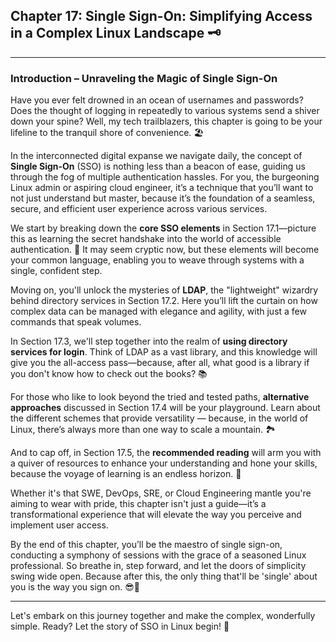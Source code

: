 ## Chapter 17: Single Sign-On: Simplifying Access in a Complex Linux Landscape 🗝️

---

### Introduction – Unraveling the Magic of Single Sign-On

Have you ever felt drowned in an ocean of usernames and passwords? Does the thought of logging in repeatedly to various systems send a shiver down your spine? Well, my tech trailblazers, this chapter is going to be your lifeline to the tranquil shore of convenience. 🏖️

In the interconnected digital expanse we navigate daily, the concept of **Single Sign-On** (SSO) is nothing less than a beacon of ease, guiding us through the fog of multiple authentication hassles. For you, the burgeoning Linux admin or aspiring cloud engineer, it’s a technique that you’ll want to not just understand but master, because it’s the foundation of a seamless, secure, and efficient user experience across various services.

We start by breaking down the **core SSO elements** in Section 17.1—picture this as learning the secret handshake into the world of accessible authentication. 🤝 It may seem cryptic now, but these elements will become your common language, enabling you to weave through systems with a single, confident step.

Moving on, you'll unlock the mysteries of **LDAP**, the "lightweight" wizardry behind directory services in Section 17.2. Here you’ll lift the curtain on how complex data can be managed with elegance and agility, with just a few commands that speak volumes.

In Section 17.3, we'll step together into the realm of **using directory services for login**. Think of LDAP as a vast library, and this knowledge will give you the all-access pass—because, after all, what good is a library if you don't know how to check out the books? 📚

For those who like to look beyond the tried and tested paths, **alternative approaches** discussed in Section 17.4 will be your playground. Learn about the different schemes that provide versatility — because, in the world of Linux, there’s always more than one way to scale a mountain. 🏞️

And to cap off, in Section 17.5, the **recommended reading** will arm you with a quiver of resources to enhance your understanding and hone your skills, because the voyage of learning is an endless horizon. 🌠

Whether it's that SWE, DevOps, SRE, or Cloud Engineering mantle you're aiming to wear with pride, this chapter isn't just a guide—it’s a transformational experience that will elevate the way you perceive and implement user access.

By the end of this chapter, you’ll be the maestro of single sign-on, conducting a symphony of sessions with the grace of a seasoned Linux professional. So breathe in, step forward, and let the doors of simplicity swing wide open. Because after this, the only thing that'll be 'single' about you is the way you sign on. 😎🔐

---

Let's embark on this journey together and make the complex, wonderfully simple. Ready? Let the story of SSO in Linux begin! 🚀